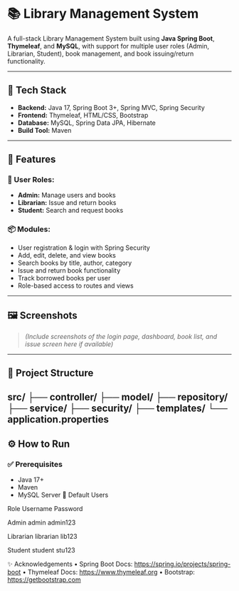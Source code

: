 # 📚 Library Management System

A full-stack Library Management System built using **Java Spring Boot**, **Thymeleaf**, and **MySQL**, with support for multiple user roles (Admin, Librarian, Student), book management, and book issuing/return functionality.

---

## 🔧 Tech Stack

- **Backend:** Java 17, Spring Boot 3+, Spring MVC, Spring Security
- **Frontend:** Thymeleaf, HTML/CSS, Bootstrap
- **Database:** MySQL, Spring Data JPA, Hibernate
- **Build Tool:** Maven

---

## 🧠 Features

### 👥 User Roles:
- **Admin:** Manage users and books
- **Librarian:** Issue and return books
- **Student:** Search and request books

### 📦 Modules:
- User registration & login with Spring Security
- Add, edit, delete, and view books
- Search books by title, author, category
- Issue and return book functionality
- Track borrowed books per user
- Role-based access to routes and views

---

## 🖼️ Screenshots

> *(Include screenshots of the login page, dashboard, book list, and issue screen here if available)*

---

## 📂 Project Structure
src/
├── controller/
├── model/
├── repository/
├── service/
├── security/
├── templates/
└── application.properties
---

## ⚙️ How to Run

### ✅ Prerequisites

- Java 17+
- Maven
- MySQL Server
🔐 Default Users

Role          Username    Password

Admin          admin      admin123

Librarian    librarian     lib123

Student       student      stu123


✨ Acknowledgements
	•	Spring Boot Docs: https://spring.io/projects/spring-boot
	•	Thymeleaf Docs: https://www.thymeleaf.org
	•	Bootstrap: https://getbootstrap.com



